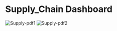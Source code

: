 # Supply_Chain Dashboard


![Supply-pdf1](https://user-images.githubusercontent.com/58599482/221362550-6db320c0-decc-48dd-a7ac-f5efc17dd290.png)
![Supply-pdf2](https://user-images.githubusercontent.com/58599482/221362559-4082fc15-4386-4212-97c9-9999d4af07ea.png)
